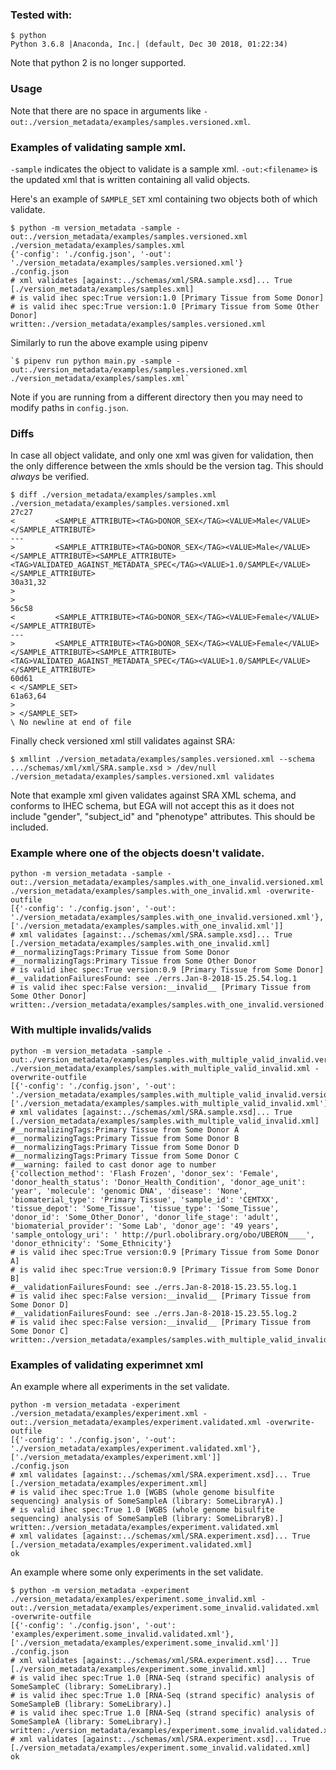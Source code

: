 ### Tested with:

    $ python
	Python 3.6.8 |Anaconda, Inc.| (default, Dec 30 2018, 01:22:34)

Note that python 2 is no longer supported.
  

### Usage

Note that there are no space in arguments like `-out:./version_metadata/examples/samples.versioned.xml`.


### Examples of validating sample xml.

`-sample` indicates the object to validate is a sample xml. `-out:<filename>` is the updated xml that is written containing all valid objects. 


Here's an example of `SAMPLE_SET` xml containing two objects both of which validate. 

    $ python -m version_metadata -sample -out:./version_metadata/examples/samples.versioned.xml ./version_metadata/examples/samples.xml
    {'-config': './config.json', '-out': './version_metadata/examples/samples.versioned.xml'}
    ./config.json
    # xml validates [against:../schemas/xml/SRA.sample.xsd]... True [./version_metadata/examples/samples.xml]
    # is valid ihec spec:True version:1.0 [Primary Tissue from Some Donor]
    # is valid ihec spec:True version:1.0 [Primary Tissue from Some Other Donor]
    written:./version_metadata/examples/samples.versioned.xml

Similarly to run the above example using pipenv 
    
    `$ pipenv run python main.py -sample -out:./version_metadata/examples/samples.versioned.xml ./version_metadata/examples/samples.xml`


Note if you are running from a different directory then you may need to modify paths in `config.json`. 

### Diffs

In case all object validate, and only one xml was given for validation, then the only difference between the xmls should be the version tag. This should *always* be verified.

    $ diff ./version_metadata/examples/samples.xml ./version_metadata/examples/samples.versioned.xml
    27c27
    <         <SAMPLE_ATTRIBUTE><TAG>DONOR_SEX</TAG><VALUE>Male</VALUE></SAMPLE_ATTRIBUTE>
    ---
    >         <SAMPLE_ATTRIBUTE><TAG>DONOR_SEX</TAG><VALUE>Male</VALUE></SAMPLE_ATTRIBUTE><SAMPLE_ATTRIBUTE><TAG>VALIDATED_AGAINST_METADATA_SPEC</TAG><VALUE>1.0/SAMPLE</VALUE></SAMPLE_ATTRIBUTE>
    30a31,32
    >
    >
    56c58
    <         <SAMPLE_ATTRIBUTE><TAG>DONOR_SEX</TAG><VALUE>Female</VALUE></SAMPLE_ATTRIBUTE>
    ---
    >         <SAMPLE_ATTRIBUTE><TAG>DONOR_SEX</TAG><VALUE>Female</VALUE></SAMPLE_ATTRIBUTE><SAMPLE_ATTRIBUTE><TAG>VALIDATED_AGAINST_METADATA_SPEC</TAG><VALUE>1.0/SAMPLE</VALUE></SAMPLE_ATTRIBUTE>
    60d61
    < </SAMPLE_SET>
    61a63,64
    >
    > </SAMPLE_SET>
    \ No newline at end of file



Finally check versioned xml still validates against SRA:
    
    $ xmllint ./version_metadata/examples/samples.versioned.xml --schema .../schemas/xml/xml/SRA.sample.xsd > /dev/null
    ./version_metadata/examples/samples.versioned.xml validates

Note that example xml given validates against SRA XML schema, and conforms to IHEC schema, but EGA will not accept this as it does not include "gender", "subject_id" and "phenotype" attributes. This should be included. 

### Example where one of the objects doesn't validate. 

    python -m version_metadata -sample -out:./version_metadata/examples/samples.with_one_invalid.versioned.xml ./version_metadata/examples/samples.with_one_invalid.xml -overwrite-outfile
    [{'-config': './config.json', '-out': './version_metadata/examples/samples.with_one_invalid.versioned.xml'}, ['./version_metadata/examples/samples.with_one_invalid.xml']]
    # xml validates [against:../schemas/xml/SRA.sample.xsd]... True [./version_metadata/examples/samples.with_one_invalid.xml]
    #__normalizingTags:Primary Tissue from Some Donor
    #__normalizingTags:Primary Tissue from Some Other Donor
    # is valid ihec spec:True version:0.9 [Primary Tissue from Some Donor]
    #__validationFailuresFound: see ./errs.Jan-8-2018-15.25.54.log.1
    # is valid ihec spec:False version:__invalid__ [Primary Tissue from Some Other Donor]
    written:./version_metadata/examples/samples.with_one_invalid.versioned.xml

### With multiple invalids/valids

    python -m version_metadata -sample -out:./version_metadata/examples/samples.with_multiple_valid_invalid.versioned.xml ./version_metadata/examples/samples.with_multiple_valid_invalid.xml -overwrite-outfile
    [{'-config': './config.json', '-out': './version_metadata/examples/samples.with_multiple_valid_invalid.versioned.xml'}, ['./version_metadata/examples/samples.with_multiple_valid_invalid.xml']]
    # xml validates [against:../schemas/xml/SRA.sample.xsd]... True [./version_metadata/examples/samples.with_multiple_valid_invalid.xml]
    #__normalizingTags:Primary Tissue from Some Donor A
    #__normalizingTags:Primary Tissue from Some Donor B
    #__normalizingTags:Primary Tissue from Some Donor D
    #__normalizingTags:Primary Tissue from Some Donor C
    #__warning: failed to cast donor age to number
    {'collection_method': 'Flash Frozen', 'donor_sex': 'Female', 'donor_health_status': 'Donor_Health_Condition', 'donor_age_unit': 'year', 'molecule': 'genomic DNA', 'disease': 'None', 'biomaterial_type': 'Primary Tissue', 'sample_id': 'CEMTXX', 'tissue_depot': 'Some_Tissue', 'tissue_type': 'Some_Tissue', 'donor_id': 'Some_Other_Donor', 'donor_life_stage': 'adult', 'biomaterial_provider': 'Some Lab', 'donor_age': '49 years', 'sample_ontology_uri': ' http://purl.obolibrary.org/obo/UBERON____', 'donor_ethnicity': 'Some_Ethnicity'}
    # is valid ihec spec:True version:0.9 [Primary Tissue from Some Donor A]
    # is valid ihec spec:True version:0.9 [Primary Tissue from Some Donor B]
    #__validationFailuresFound: see ./errs.Jan-8-2018-15.23.55.log.1
    # is valid ihec spec:False version:__invalid__ [Primary Tissue from Some Donor D]
    #__validationFailuresFound: see ./errs.Jan-8-2018-15.23.55.log.2
    # is valid ihec spec:False version:__invalid__ [Primary Tissue from Some Donor C]
    written:./version_metadata/examples/samples.with_multiple_valid_invalid.versioned.xml


### Examples of validating experimnet xml

An example where all experiments in the set validate.

    python -m version_metadata -experiment ./version_metadata/examples/experiment.xml -out:./version_metadata/examples/experiment.validated.xml -overwrite-outfile
    [{'-config': './config.json', '-out': './version_metadata/examples/experiment.validated.xml'}, ['./version_metadata/examples/experiment.xml']]
    ./config.json
    # xml validates [against:../schemas/xml/SRA.experiment.xsd]... True [./version_metadata/examples/experiment.xml]
    # is valid ihec spec:True 1.0 [WGBS (whole genome bisulfite sequencing) analysis of SomeSampleA (library: SomeLibraryA).]
    # is valid ihec spec:True 1.0 [WGBS (whole genome bisulfite sequencing) analysis of SomeSampleB (library: SomeLibraryB).]
    written:./version_metadata/examples/experiment.validated.xml
    # xml validates [against:../schemas/xml/SRA.experiment.xsd]... True [./version_metadata/examples/experiment.validated.xml]
    ok

An example where some only experiments in the set validate.

    $ python -m version_metadata -experiment ./version_metadata/examples/experiment.some_invalid.xml -out:./version_metadata/examples/experiment.some_invalid.validated.xml -overwrite-outfile
    [{'-config': './config.json', '-out': 'examples/experiment.some_invalid.validated.xml'}, ['./version_metadata/examples/experiment.some_invalid.xml']]
    ./config.json
    # xml validates [against:../schemas/xml/SRA.experiment.xsd]... True [./version_metadata/examples/experiment.some_invalid.xml]
    # is valid ihec spec:True 1.0 [RNA-Seq (strand specific) analysis of SomeSampleC (library: SomeLibrary).]
    # is valid ihec spec:True 1.0 [RNA-Seq (strand specific) analysis of SomeSampleB (library: SomeLibrary).]
    # is valid ihec spec:True 1.0 [RNA-Seq (strand specific) analysis of SomeSampleA (library: SomeLibrary).]
    written:./version_metadata/examples/experiment.some_invalid.validated.xml
    # xml validates [against:../schemas/xml/SRA.experiment.xsd]... True [./version_metadata/examples/experiment.some_invalid.validated.xml]
    ok


